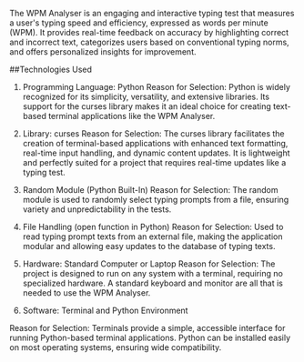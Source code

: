 The WPM Analyser is an engaging and interactive typing test 
that measures a user's typing speed and efficiency, expressed
as words per minute (WPM). It provides real-time feedback on
accuracy by highlighting correct and incorrect text, categorizes
users based on conventional typing norms, and offers
personalized insights for improvement.

##Technologies Used
1. Programming Language: Python
Reason for Selection: Python is widely recognized for its
simplicity, versatility, and extensive libraries. Its support for the
curses library makes it an ideal choice for creating text-based
terminal applications like the WPM Analyser.

2. Library: curses
Reason for Selection: The curses library facilitates the
creation of terminal-based applications with enhanced text
formatting, real-time input handling, and dynamic content
updates. It is lightweight and perfectly suited for a project that
requires real-time updates like a typing test.

4. Random Module (Python Built-In)
Reason for Selection: The random module is used to
randomly select typing prompts from a file, ensuring variety
and unpredictability in the tests.

6. File Handling (open function in Python)
Reason for Selection: Used to read typing prompt texts from
an external file, making the application modular and allowing
easy updates to the database of typing texts.

8. Hardware: Standard Computer or Laptop
Reason for Selection: The project is designed to run on any
system with a terminal, requiring no specialized hardware. A
standard keyboard and monitor are all that is needed to use
the WPM Analyser.

10. Software: Terminal and Python Environment

Reason for Selection: Terminals provide a simple, accessible
interface for running Python-based terminal applications.
Python can be installed easily on most operating systems,
ensuring wide compatibility.
